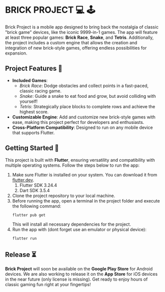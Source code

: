# BRICK PROJECT 💻 🕹

Brick Project is a mobile app designed to bring back the nostalgia of classic "brick game" devices, like the iconic 9999-in-1 games. The app will feature at least three popular games: **Brick Race**, **Snake**, and **Tetris**. Additionally, the project includes a custom engine that allows the creation and integration of new brick-style games, offering endless possibilities for expansion.

## Project Features 🎯

-   **Included Games**:
    -   _Brick Race_: Dodge obstacles and collect points in a fast-paced, classic racing game.
    -   _Snake_: Guide a snake to eat food and grow, but avoid colliding with yourself!
    -   _Tetris_: Strategically place blocks to complete rows and achieve the highest score.
-   **Customizable Engine**: Add and customize new brick-style games with ease, making this project perfect for developers and enthusiasts.
-   **Cross-Platform Compatibility**: Designed to run on any mobile device that supports Flutter.

## Getting Started 🧭

This project is built with **Flutter**, ensuring versatility and compatibility with multiple operating systems. Follow the steps below to run the app:

1. Make sure Flutter is installed on your system. You can download it from [flutter.dev](https://flutter.dev).
    1. Flutter SDK 3.24.4
    2. Dart SDK 3.5.4
2. Clone the project repository to your local machine.
3. Before running the app, open a terminal in the project folder and execute the following command:
    ```bash
    flutter pub get
    ```
    This will install all necessary dependencies for the project.
4. Run the app with (dont forget use an emulator or physical device):
    ```bash
    flutter run
    ```

## Release ⏳

**Brick Project** will soon be available on the **Google Play Store** for Android devices. We are also working to release it on the **App Store** for iOS devices in the near future (only license is missing). Get ready to enjoy hours of classic gaming fun right at your fingertips!
